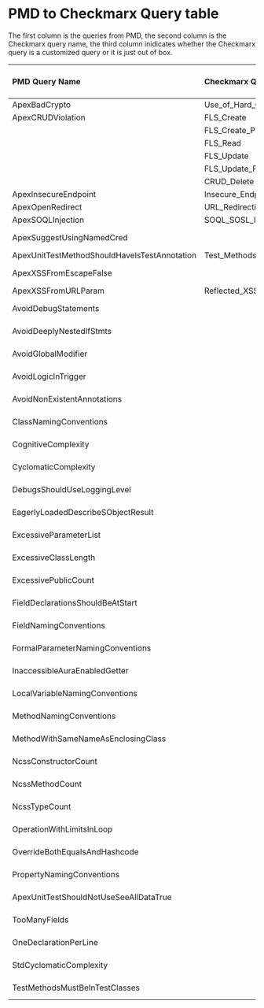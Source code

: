 # PMD to Checkmarx Query table

The first column is the queries from PMD, the second column is the Checkmarx query name, the third column inidicates whether the Checkmarx query is a customized query or it is just out of box.

| PMD Query Name                                   |          Checkmarx Query Name           |      Customized or OutOfBox     |
|:-------------------------------------------------|:-------------------------------------   |:--------------------------------|
| ApexBadCrypto                                    | Use_of_Hard_Coded_Cryptographic_Key     | OutOfBox                        |
| ApexCRUDViolation                                | FLS_Create                              | OutOfBox                        |
|                                                  | FLS_Create_Partial                      | OutOfBox                        |
|                                                  | FLS_Read                                | OutOfBox                        |
|                                                  | FLS_Update                              | OutOfBox                        |
|                                                  | FLS_Update_Partial                      | OutOfBox                        |
|                                                  | CRUD_Delete                             | OutOfBox                        |
| ApexInsecureEndpoint                             | Insecure_Endpoint                       | OutOfBox                        |       
| ApexOpenRedirect                                 | URL_Redirection_Attack                  | OutOfBox                        |
| ApexSOQLInjection                                | SOQL_SOSL_Injection                     | OutOfBox                        |
| ApexSuggestUsingNamedCred                        |                                         | Customized (TO-DO)              |
| ApexUnitTestMethodShouldHaveIsTestAnnotation     | Test_Methods_With_No_Assert             | OutOfBox                        |
| ApexXSSFromEscapeFalse                           |                                         | Customized (TO-DO)              |
| ApexXSSFromURLParam                              | Reflected_XSS                           | OutOfBox                        |
| AvoidDebugStatements                             |                                         | Customized (TO-DO)              |   
| AvoidDeeplyNestedIfStmts                         |                                         | Customized (TO-DO)              |  
| AvoidGlobalModifier                              |                                         | Customized (TO-DO)              |  
| AvoidLogicInTrigger                              |                                         | Customized (TO-DO)              | 
| AvoidNonExistentAnnotations                      |                                         | Customized (TO-DO)              |
| ClassNamingConventions                           |                                         | Customized (TO-DO)              |
| CognitiveComplexity                              |                                         | Customized (TO-DO)              |
| CyclomaticComplexity                             |                                         | Customized (TO-DO)              |
| DebugsShouldUseLoggingLevel                      |                                         | Customized (TO-DO)              |
| EagerlyLoadedDescribeSObjectResult               |                                         | Customized (TO-DO)              |
| ExcessiveParameterList                           |                                         | Customized (TO-DO)              |
| ExcessiveClassLength                             |                                         | Customized (TO-DO)              |
| ExcessivePublicCount                             |                                         | Customized (TO-DO)              |
| FieldDeclarationsShouldBeAtStart                 |                                         | Customized (TO-DO)              |
| FieldNamingConventions                           |                                         | Customized (TO-DO)              |
| FormalParameterNamingConventions                 |                                         | Customized (TO-DO)              |
| InaccessibleAuraEnabledGetter                    |                                         | Customized (TO-DO)              |
| LocalVariableNamingConventions                   |                                         | Customized (TO-DO)              |
| MethodNamingConventions                          |                                         | Customized (TO-DO)              |
| MethodWithSameNameAsEnclosingClass               |                                         | Customized (TO-DO)              |
| NcssConstructorCount                             |                                         | Customized (TO-DO)              |
| NcssMethodCount                                  |                                         | Customized (TO-DO)              |
| NcssTypeCount                                    |                                         | Customized (TO-DO)              |
| OperationWithLimitsInLoop                        |                                         | Customized (TO-DO)              |
| OverrideBothEqualsAndHashcode                    |                                         | Customized (TO-DO)              |
| PropertyNamingConventions                        |                                         | Customized (TO-DO)              |
| ApexUnitTestShouldNotUseSeeAllDataTrue           |                                         | Customized (TO-DO)              |
| TooManyFields                                    |                                         | Customized (TO-DO)              |
| OneDeclarationPerLine                            |                                         | Customized (TO-DO)              |
| StdCyclomaticComplexity                          |                                         | Customized (TO-DO)              |
| TestMethodsMustBeInTestClasses                   |                                         | Customized (TO-DO)              |
